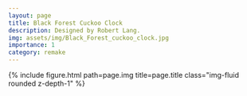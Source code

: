 ```yaml
---
layout: page
title: Black Forest Cuckoo Clock
description: Designed by Robert Lang.
img: assets/img/Black_Forest_cuckoo_clock.jpg
importance: 1
category: remake
---
```


<div class="row">
    <div class="col-sm mt-3 mt-md-0">
        {% include figure.html path=page.img title=page.title class="img-fluid rounded z-depth-1" %}
    </div>
</div>
